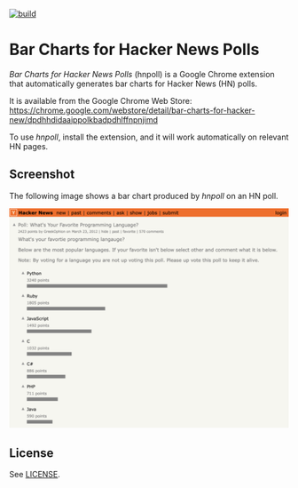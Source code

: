 [![build][badge_thumbnail]][badge_link]

Bar Charts for Hacker News Polls
================================

*Bar Charts for Hacker News Polls* (hnpoll) is a Google Chrome extension that automatically
generates bar charts for Hacker News (HN) polls.

It is available from the Google Chrome Web Store:
https://chrome.google.com/webstore/detail/bar-charts-for-hacker-new/dpdhhdidaaippolkbadpdhlffnpnjimd

To use *hnpoll*, install the extension, and it will work automatically on relevant HN pages.

Screenshot
----------

The following image shows a bar chart produced by *hnpoll* on an HN poll.

<img src="https://github.com/dstein64/media/blob/main/hnpoll/screenshot.png?raw=true" width="796" />

License
-------

See [LICENSE](LICENSE).

[badge_link]: https://github.com/dstein64/hnpoll/actions/workflows/build.yml
[badge_thumbnail]: https://github.com/dstein64/hnpoll/actions/workflows/build.yml/badge.svg